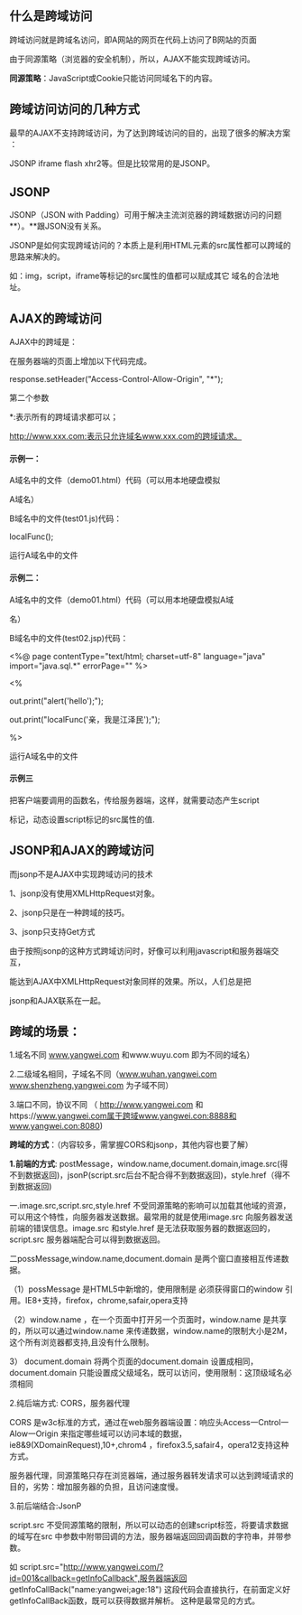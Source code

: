 ## 什么是跨域访问

跨域访问就是跨域名访问，即A网站的网页在代码上访问了B网站的页面 

由于同源策略（浏览器的安全机制），所以，AJAX不能实现跨域访问。

**同源策略**：JavaScript或Cookie只能访问同域名下的内容。

## 跨域访问访问的几种方式

最早的AJAX不支持跨域访问，为了达到跨域访问的目的，出现了很多的解决方案 ：

JSONP	iframe	flash	xhr2等。但是比较常用的是JSONP。

## JSONP

JSONP（JSON with Padding）可用于解决主流浏览器的跨域数据访问的问题**）。**跟JSON没有关系。 

 JSONP是如何实现跨域访问的？本质上是利用HTML元素的src属性都可以跨域的思路来解决的。 

如：img，script，iframe等标记的src属性的值都可以赋成其它 域名的合法地址。

## AJAX的跨域访问

AJAX中的跨域是： 

在服务器端的页面上增加以下代码完成。 

response.setHeader("Access-Control-Allow-Origin", "*"); 

第二个参数 

*:表示所有的跨域请求都可以； 

http://www.xxx.com:表示只允许域名www.xxx.com的跨域请求。

#### 示例一：

A域名中的文件（demo01.html）代码（可以用本地硬盘模拟 

A域名） 

<script type="text/javascript">

function localFunc(){ 

alert("我这个函数是其它网站上的js文件调用的"); 

} 

</script> 

<script type="text/javascript" src="http://127.0.0.1:8080/jsonp/test01.js"></script>

B域名中的文件(test01.js)代码： 

localFunc(); 

运行A域名中的文件

#### 示例二：

A域名中的文件（demo01.html）代码（可以用本地硬盘模拟A域 

名） 

<script type="text/javascript">

function localFunc(str){ 

alert("其它网站上的jsp文件给我传来了："+str); 

} 

</script> 

<script type="text/javascript" src="http://192.168.48.22:8080/jsonp/test02.jsp"></script>

B域名中的文件(test02.jsp)代码： 

<%@ page contentType="text/html; charset=utf-8" language="java" import="java.sql.*" errorPage="" %>  

<% 

out.print("alert('hello');"); 

out.print("localFunc('亲，我是江泽民');"); 

%> 

运行A域名中的文件

#### 示例三

把客户端要调用的函数名，传给服务器端，这样，就需要动态产生script 

标记，动态设置script标记的src属性的值.



## JSONP和AJAX的跨域访问

而jsonp不是AJAX中实现跨域访问的技术 

1、jsonp没有使用XMLHttpRequest对象。 

2、jsonp只是在一种跨域的技巧。 

3、jsonp只支持Get方式 

由于按照jsonp的这种方式跨域访问时，好像可以利用javascript和服务器端交互， 

能达到AJAX中XMLHttpRequest对象同样的效果。所以，人们总是把 

jsonp和AJAX联系在一起。

## 跨域的场景：     

1.域名不同 www.yangwei.com 和www.wuyu.com 即为不同的域名）

2.二级域名相同，子域名不同（www.wuhan.yangwei.com www.shenzheng.yangwei.com 为子域不同）

3.端口不同，协议不同  （ http://www.yangwei.com 和https://www.yangwei.com属于跨域www.yangwei.con:8888和www.yangwei.con:8080)

**跨域的方式**：（内容较多，需掌握CORS和jsonp，其他内容也要了解）

**1.前端的方式**: postMessage，window.name,document.domain,image.src(得不到数据返回)，jsonP(script.src后台不配合得不到数据返回)，style.href（得不到数据返回)

一.image.src,script.src,style.href 不受同源策略的影响可以加载其他域的资源，可以用这个特性，向服务器发送数据。最常用的就是使用image.src 向服务器发送前端的错误信息。image.src 和style.href 是无法获取服务器的数据返回的，script.src 服务器端配合可以得到数据返回。

二possMessage,window.name,document.domain 是两个窗口直接相互传递数据。

（1）possMessage 是HTML5中新增的，使用限制是 必须获得窗口的window 引用。IE8+支持，firefox，chrome,safair,opera支持

 （2）window.name ，在一个页面中打开另一个页面时，window.name 是共享的，所以可以通过window.name 来传递数据，window.name的限制大小是2M，这个所有浏览器都支持,且没有什么限制。

3） document.domain 将两个页面的document.domain 设置成相同，document.domain 只能设置成父级域名，既可以访问，使用限制：这顶级域名必须相同

2.纯后端方式: CORS，服务器代理

CORS 是w3c标准的方式，通过在web服务器端设置：响应头Access一Cntrol一Alow一Origin 来指定哪些域可以访问本域的数据，ie8&9(XDomainRequest),10+,chrom4 ，firefox3.5,safair4，opera12支持这种方式。

服务器代理，同源策略只存在浏览器端，通过服务器转发请求可以达到跨域请求的目的，劣势：增加服务器的负担，且访问速度慢。

3.前后端结合:JsonP

script.src 不受同源策略的限制，所以可以动态的创建script标签，将要请求数据的域写在src 中参数中附带回调的方法，服务器端返回回调函数的字符串，并带参数。

如 script.src="http://www.yangwei.com/?id=001&callback=getInfoCallback",服务器端返回 getInfoCallBack("name:yangwei;age:18") 这段代码会直接执行，在前面定义好getInfoCallBack函数，既可以获得数据并解析。 这种是最常见的方式。